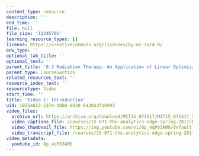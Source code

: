 ```yaml
---
content_type: resource
description: ''
end_time: ''
file: null
file_size: '11245701'
learning_resource_types: []
license: https://creativecommons.org/licenses/by-nc-sa/4.0/
ocw_type: ''
optional_tab_title: ''
optional_text: ''
parent_title: '8.3 Radiation Therapy: An Application of Linear Optimization '
parent_type: CourseSection
related_resources_text: ''
resource_index_text: ''
resourcetype: Video
start_time: ''
title: 'Video 1: Introduction'
uid: 1855e853-237e-b0b8-0920-6420a3fa6993
video_files:
  archive_url: https://archive.org/download/MIT15.071S17/MIT15_071S17_Session_8.3.01_300k.mp4
  video_captions_file: /courses/15-071-the-analytics-edge-spring-2017/b264895a12d9521a902fde10b4b505be_8p_4qP03AM0.vtt
  video_thumbnail_file: https://img.youtube.com/vi/8p_4qP03AM0/default.jpg
  video_transcript_file: /courses/15-071-the-analytics-edge-spring-2017/790d4615bb985fe982809bf34fe6b445_8p_4qP03AM0.pdf
video_metadata:
  youtube_id: 8p_4qP03AM0
---
```

